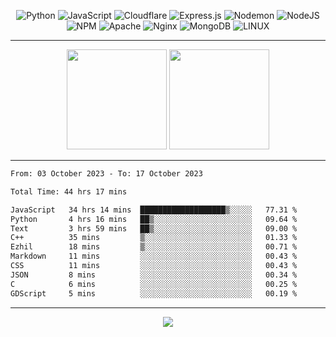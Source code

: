 <div align="center">
  
![Python](https://img.shields.io/badge/python-3670A0?style=for-the-badge&logo=python&logoColor=ffdd54) ![JavaScript](https://img.shields.io/badge/javascript-%23323330.svg?style=for-the-badge&logo=javascript&logoColor=%23F7DF1E) ![Cloudflare](https://img.shields.io/badge/Cloudflare-F38020?style=for-the-badge&logo=Cloudflare&logoColor=white) ![Express.js](https://img.shields.io/badge/express.js-%23404d59.svg?style=for-the-badge&logo=express&logoColor=%2361DAFB) ![Nodemon](https://img.shields.io/badge/NODEMON-%23323330.svg?style=for-the-badge&logo=nodemon&logoColor=%BBDEAD) ![NodeJS](https://img.shields.io/badge/node.js-6DA55F?style=for-the-badge&logo=node.js&logoColor=white) ![NPM](https://img.shields.io/badge/NPM-%23CB3837.svg?style=for-the-badge&logo=npm&logoColor=white) ![Apache](https://img.shields.io/badge/apache-%23D42029.svg?style=for-the-badge&logo=apache&logoColor=white) ![Nginx](https://img.shields.io/badge/nginx-%23009639.svg?style=for-the-badge&logo=nginx&logoColor=white) ![MongoDB](https://img.shields.io/badge/MongoDB-%234ea94b.svg?style=for-the-badge&logo=mongodb&logoColor=white) ![LINUX](https://img.shields.io/badge/Linux-FCC624?style=for-the-badge&logo=linux&logoColor=black)

---


<img src="https://github-readme-streak-stats.herokuapp.com/?user=anotherrandomonline&theme=react" height="160"/>
  
<img src="https://github-readme-stats.vercel.app/api?username=anotherrandomonline&show_icons=true&include_all_commits=true&theme=react" height="160"/>
</div>

---

<!--START_SECTION:waka-->

```txt
From: 03 October 2023 - To: 17 October 2023

Total Time: 44 hrs 17 mins

JavaScript   34 hrs 14 mins  ███████████████████▒░░░░░   77.31 %
Python       4 hrs 16 mins   ██▒░░░░░░░░░░░░░░░░░░░░░░   09.64 %
Text         3 hrs 59 mins   ██▒░░░░░░░░░░░░░░░░░░░░░░   09.00 %
C++          35 mins         ▒░░░░░░░░░░░░░░░░░░░░░░░░   01.33 %
Ezhil        18 mins         ▒░░░░░░░░░░░░░░░░░░░░░░░░   00.71 %
Markdown     11 mins         ░░░░░░░░░░░░░░░░░░░░░░░░░   00.43 %
CSS          11 mins         ░░░░░░░░░░░░░░░░░░░░░░░░░   00.43 %
JSON         8 mins          ░░░░░░░░░░░░░░░░░░░░░░░░░   00.34 %
C            6 mins          ░░░░░░░░░░░░░░░░░░░░░░░░░   00.25 %
GDScript     5 mins          ░░░░░░░░░░░░░░░░░░░░░░░░░   00.19 %
```

<!--END_SECTION:waka-->

---

<div align="center">
  
![](https://github-profile-trophy.vercel.app/?username=anotherrandomonline&theme=darkhub&no-frame=true&no-bg=true&margin-w=4)

</div>
